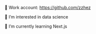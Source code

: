 💼 Work account: https://github.com/zzhez


👀 I’m interested in data science


🌱 I’m currently learning Next.js
